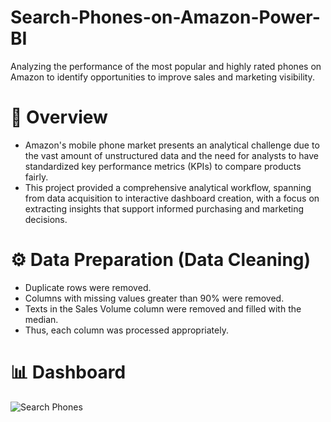 # Search-Phones-on-Amazon-Power-BI
Analyzing the performance of the most popular and highly rated phones on Amazon to identify opportunities to improve sales and marketing visibility.
# 📌 Overview
- Amazon's mobile phone market presents an analytical challenge due to the vast amount of unstructured data and the need for analysts to have standardized key performance metrics (KPIs) to compare products fairly.
- This project provided a comprehensive analytical workflow, spanning from data acquisition to interactive dashboard creation, with a focus on extracting insights that support informed purchasing and marketing decisions.
# ⚙ Data Preparation (Data Cleaning)
- Duplicate rows were removed.
- Columns with missing values greater than 90% were removed.
- Texts in the Sales Volume column were removed and filled with the median.
- Thus, each column was processed appropriately.
# 📊 Dashboard
![Search Phones]([https://github.com/ahmedhamdyelshimy/Search-phones-on-Amazon-Power-BI-/blob/main/Dashboard.png](https://github.com/ahmedhamdyelshimy/Search-phones-on-Amazon-Power-BI-/blob/main/Dashboard.png?raw=true)](https://www.google.com/search?vsrid=CI6FuZmCvcnoShACGAEiJGM2ODBjZTMyLWJmNDUtNGFkZS05NjU4LWM4OWNlYjJkZjU2NTIGIgJsdSgLOI6SxLHt-48D&vsint=CAIqDAoCCAcSAggKGAEgATojChYNAAAAPxUAAAA_HQAAgD8lAACAPzABEOgHGK0EJQAAgD8&udm=26&lns_mode=un&source=lns.web.quimby&vsdim=1000,557&gsessionid=bHD4qCVmWY6Am8slct-LsJnqUb6ntZP8OpJApcshz1m2RmDJiwef0Q&lsessionid=UmMDBeScU9Ikkt_yKO92WbdcZx-FJaeaYIHuahMtxvn1TUvTZIEKMg&lns_surface=44&lns_vfs=e&qsubts=1759076170374))
